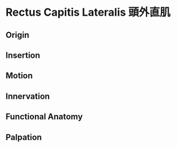 # Rectus Capitis Lateralis 頭外直肌
## Origin
## Insertion
## Motion
## Innervation
## Functional Anatomy
## Palpation